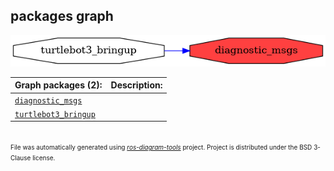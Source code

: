 <!--
File was automatically generated using 'ros-diagram-tools' project.
Project is distributed under the BSD 3-Clause license.
-->

## packages graph

[![diagnostic_msgs](diagnostic_msgs.png "diagnostic_msgs")](diagnostic_msgs.png)


| Graph packages (2): | Description: |
| ------------------- | ------------ |
| [`diagnostic_msgs`](diagnostic_msgs.html) |  |
| [`turtlebot3_bringup`](turtlebot3_bringup.html) |  |


</br>
<font size="1">
File was automatically generated using <a href="https://github.com/anetczuk/ros-diagram-tools"><i>ros-diagram-tools</i></a> project.
Project is distributed under the BSD 3-Clause license.
</font>
